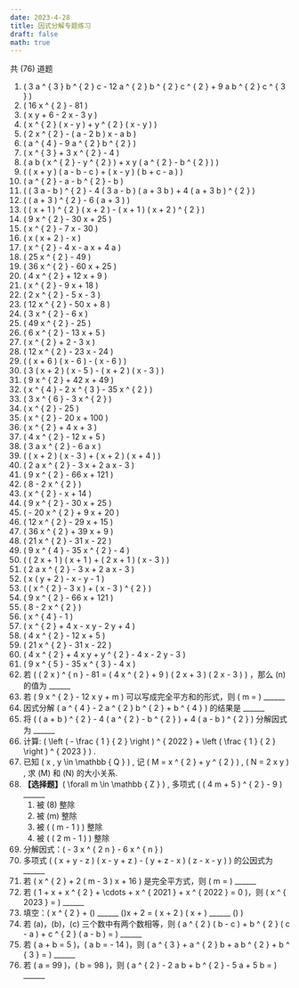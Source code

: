 ```yaml
---
date: 2023-4-28
title: 因式分解专题练习
draft: false
math: true
---
```


共 \(76\) 道题

1. \( 3 a ^ { 3 } b ^ { 2 } c - 12 a ^ { 2 } b ^ { 2 } c ^ { 2 } + 9 a b ^ { 2 } c ^ { 3 } \)
2. \( 16 x ^ { 2 } - 81 \)
3. \( x y + 6 - 2 x - 3 y \)
4. \( x ^ { 2 } ( x - y ) + y ^ { 2 } ( x - y ) \)
5. \( 2 x ^ { 2 } - ( a - 2 b ) x - a b \)
6. \( a ^ { 4 } - 9 a ^ { 2 } b ^ { 2 } \)
7. \( x ^ { 3 } + 3 x ^ { 2 } - 4 \)
8. \( a b ( x ^ { 2 } - y ^ { 2 } ) + x y ( a ^ { 2 } - b ^ { 2 } ) \)
9. \( ( x + y ) ( a - b - c ) + ( x - y ) ( b + c - a ) \)
10. \( a ^ { 2 } - a - b ^ { 2 } - b \)
11. \( ( 3 a - b ) ^ { 2 } - 4 ( 3 a - b ) ( a + 3 b ) + 4 ( a + 3 b ) ^ { 2 } \)
12. \( ( a + 3 ) ^ { 2 } - 6 ( a + 3 ) \)
13. \( ( x + 1 ) ^ { 2 } ( x + 2 ) - ( x + 1 ) ( x + 2 ) ^ { 2 } \)
14. \( 9 x ^ { 2 } - 30 x + 25 \)
15. \( x ^ { 2 } - 7 x - 30 \)
16. \(  x ( x + 2 ) - x \)
17. \( x ^ { 2 } - 4 x - a x + 4 a \)
18. \( 25 x ^ { 2 } - 49 \)
19. \( 36 x ^ { 2 } - 60 x + 25 \)
20. \( 4 x ^ { 2 } + 12 x + 9 \)
21. \( x ^ { 2 } - 9 x + 18 \)
22. \( 2 x ^ { 2 } - 5 x - 3 \)
23. \( 12 x ^ { 2 } - 50 x + 8 \)
24. \( 3 x ^ { 2 } - 6 x \)
25. \( 49 x ^ { 2 } - 25 \)
26. \( 6 x ^ { 2 } - 13 x + 5 \)
27. \( x ^ { 2 } + 2 - 3 x \)
28. \( 12 x ^ { 2 } - 23 x - 24 \)
29. \( ( x + 6 ) ( x - 6 ) - ( x - 6 ) \)
30. \( 3 ( x + 2 ) ( x - 5 ) - ( x + 2 ) ( x - 3 ) \)
31. \( 9 x ^ { 2 } + 42 x + 49 \)
32. \( x ^ { 4 } - 2 x ^ { 3 } - 35 x ^ { 2 } \)
33. \( 3 x ^ { 6 } - 3 x ^ { 2 } \)
34. \( x ^ { 2 } - 25 \)
35. \( x ^ { 2 } - 20 x + 100 \)
36. \( x ^ { 2 } + 4 x + 3 \)
37. \( 4 x ^ { 2 } - 12 x + 5 \)
38. \( 3 a x ^ { 2 } - 6 a x \)
39. \( ( x + 2 ) ( x - 3 ) + ( x + 2 ) ( x + 4 ) \)
40. \(  2 a x ^ { 2 } - 3 x + 2 a x - 3 \)
41. \( 9 x ^ { 2 } - 66 x + 121 \)
42. \( 8 - 2 x ^ { 2 } \)
43. \( x ^ { 2 } - x + 14 \)
44. \( 9 x ^ { 2 } - 30 x + 25 \)
45. \( - 20 x ^ { 2 } + 9 x + 20 \)
46. \( 12 x ^ { 2 } - 29 x + 15 \)
47. \( 36 x ^ { 2 } + 39 x + 9 \)
48. \( 21 x ^ { 2 } - 31 x - 22 \)
49. \( 9 x ^ { 4 } - 35 x ^ { 2 } - 4 \)
50. \( ( 2 x + 1 ) ( x + 1 ) + ( 2 x + 1 ) ( x - 3 ) \)
51. \( 2 a x ^ { 2 } - 3 x + 2 a x - 3 \)
52. \( x ( y + 2 ) - x - y - 1 \)
53. \( ( x ^ { 2 } - 3 x ) + ( x - 3 ) ^ { 2 } \)
54. \( 9 x ^ { 2 } - 66 x + 121 \)
55. \( 8 - 2 x ^ { 2 } \)
56. \( x ^ { 4 } - 1 \)
57. \( x ^ { 2 } + 4 x - x y - 2 y + 4 \)
58. \( 4 x ^ { 2 } - 12 x + 5 \)
59. \( 21 x ^ { 2 } - 31 x - 22 \)
60. \( 4 x ^ { 2 } + 4 x y + y ^ { 2 } - 4 x - 2 y - 3 \)
61. \( 9 x ^ { 5 } - 35 x ^ { 3 } - 4 x \)
62. 若 \( ( 2 x ) ^ { n } - 81 = ( 4 x ^ { 2 } + 9 ) ( 2 x + 3 ) ( 2 x - 3 ) \) ，那么 \(n\) 的值为 ______
63. 若 \( 9 x ^ { 2 } - 12 x y + m \) 可以写成完全平方和的形式，则 \( m = \) ______
64. 因式分解 \( a ^ { 4 } - 2 a ^ { 2 } b ^ { 2 } + b ^ { 4 } \) 的结果是 ______
65. 将 \( ( a + b ) ^ { 2 } - 4 ( a ^ { 2 } - b ^ { 2 } ) + 4 ( a - b ) ^ { 2 } \) 分解因式为 ______
66. 计算: \( \left ( - \frac { 1 } { 2 } \right ) ^ { 2022 } + \left ( \frac { 1 } { 2 } \right ) ^ { 2023 } \) .
67. 已知 \( x , y \in \mathbb { Q } \) , 记 \( M = x ^ { 2 } + y ^ { 2 } \) , \( N = 2 x y \) , 求 \(M\) 和 \(N\) 的大小关系.
68. **【选择题】**\( \forall m \in \mathbb { Z } \) , 多项式 \( ( 4 m + 5 ) ^ { 2 } - 9 \) ______
    1. 被 \(8\) 整除
    2. 被 \(m\) 整除
    3. 被 \( ( m - 1 ) \) 整除
    4. 被 \( ( 2 m - 1 ) \) 整除
69. 分解因式：\( - 3 x ^ { 2 n } - 6 x ^ { n } \)
70. 多项式 \( ( x + y - z ) ( x - y + z ) - ( y + z - x ) ( z - x - y ) \) 的公因式为 ______ 
71. 若 \( x ^ { 2 } + 2 ( m - 3 ) x + 16 \) 是完全平方式，则 \( m = \) ______
72. 若 \( 1 + x + x ^ { 2 } + \cdots + x ^ { 2021 } + x ^ { 2022 } = 0 \)，则 \( x ^ { 2023 } = \) ______
73. 填空：\( x ^ { 2 } + (\) ______ \()x + 2 = ( x + 2 ) ( x + \) ______ \() \)
74. 若 \(a\)，\(b\)，\(c\) 三个数中有两个数相等，则 \( a ^ { 2 } ( b - c ) + b ^ { 2 } ( c - a ) + c ^ { 2 } ( a - b ) = \) ______
75. 若 \( a + b = 5 \)，\( a b = - 14 \)，则 \( a ^ { 3 } + a ^ { 2 } b + a b ^ { 2 } + b ^ { 3 } = \) ______
76. 若 \( a = 99 \)，\( b = 98 \)，则 \( a ^ { 2 } - 2 a b + b ^ { 2 } - 5 a + 5 b = \) ______
